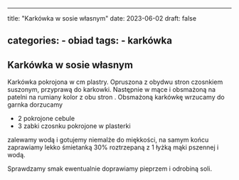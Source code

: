 

---
title: "Karkówka w sosie własnym"
date: 2023-06-02
draft: false

categories:
    - obiad
tags:
    - karkówka
---


## Karkówka w sosie własnym

Karkówka pokrojona w cm plastry.
Opruszona z obydwu stron czosnkiem suszonym, przyprawą do karkowki.
Następnie w mące i obsmażoną na patelni na rumiany kolor z obu stron .
Obsmażoną karkówkę wrzucamy do garnka dorzucamy

* 2 pokrojone cebule
* 3 zabki czosnku pokrojone w plasterki

zalewamy wodą i gotujemy niemalże do miękkości, na samym końcu zaprawiamy lekko śmietanką 30% roztrzepaną z 1 łyżką mąki pszennej i wodą.

Sprawdzamy smak ewentualnie doprawiamy pieprzem i odrobiną soli.
